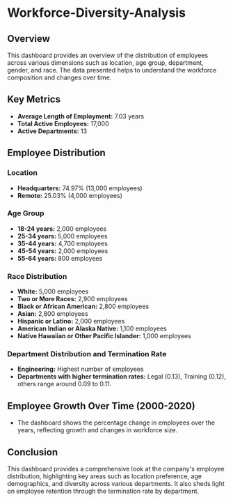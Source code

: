 # Workforce-Diversity-Analysis

## Overview

This dashboard provides an overview of the distribution of employees across various dimensions such as location, age group, department, gender, and race. The data presented helps to understand the workforce composition and changes over time.

## Key Metrics

- **Average Length of Employment:** 7.03 years
- **Total Active Employees:** 17,000
- **Active Departments:** 13

## Employee Distribution

### Location
- **Headquarters:** 74.97% (13,000 employees)
- **Remote:** 25.03% (4,000 employees)

### Age Group
- **18-24 years:** 2,000 employees
- **25-34 years:** 5,000 employees
- **35-44 years:** 4,700 employees
- **45-54 years:** 2,000 employees
- **55-64 years:** 800 employees

### Race Distribution
- **White:** 5,000 employees
- **Two or More Races:** 2,900 employees
- **Black or African American:** 2,800 employees
- **Asian:** 2,800 employees
- **Hispanic or Latino:** 2,000 employees
- **American Indian or Alaska Native:** 1,100 employees
- **Native Hawaiian or Other Pacific Islander:** 1,000 employees

### Department Distribution and Termination Rate
- **Engineering:** Highest number of employees
- **Departments with higher termination rates:** Legal (0.13), Training (0.12), others range around 0.09 to 0.11.

## Employee Growth Over Time (2000-2020)
- The dashboard shows the percentage change in employees over the years, reflecting growth and changes in workforce size.

## Conclusion
This dashboard provides a comprehensive look at the company's employee distribution, highlighting key areas such as location preference, age demographics, and diversity across various departments. It also sheds light on employee retention through the termination rate by department.



